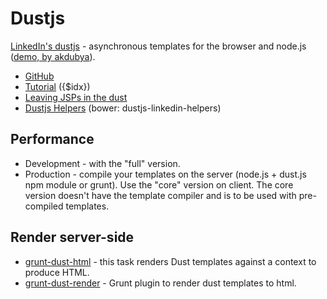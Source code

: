 # Dustjs

[LinkedIn's dustjs](http://linkedin.github.io/dustjs/) - аsynchronous templates for the browser and node.js ([demo, by akdubya](http://akdubya.github.io/dustjs/)).

* [GitHub](https://github.com/linkedin/dustjs)
* [Tutorial](https://github.com/linkedin/dustjs/wiki/Dust-Tutorial) ({$idx})
* [Leaving JSPs in the dust](http://engineering.linkedin.com/frontend/leaving-jsps-dust-moving-linkedin-dustjs-client-side-templates)
* [Dustjs Helpers](https://github.com/linkedin/dustjs-helpers) (bower: dustjs-linkedin-helpers)

## Performance
* Development - with the "full" version.
* Production - compile your templates on the server (node.js + dust.js npm module or grunt). Use the "core" version on client. The core version doesn't have the template compiler and is to be used with pre-compiled templates.

## Render server-side

* [grunt-dust-html](https://github.com/ehynds/grunt-dust-html) - this task renders Dust templates against a context to produce HTML.
* [grunt-dust-render](https://github.com/dig3/grunt-dust-render) - Grunt plugin to render dust templates to html.
